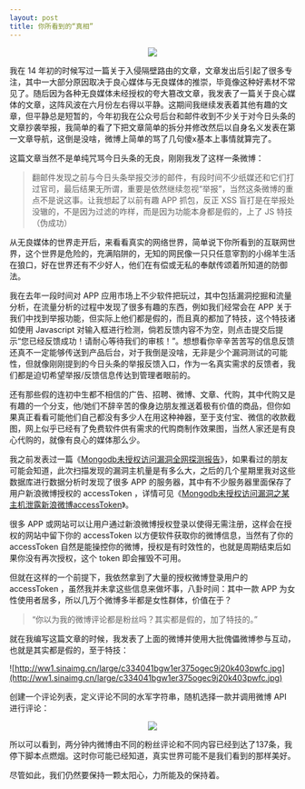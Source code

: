 ```yaml
---
layout: post
title: 你所看到的“真相”
---
```

<center><img src="http://ww4.sinaimg.cn/large/c334041bgw1er37bxn3dvj21hc0xcqg1.jpg"></center>

我在 14 年初的时候写过一篇关于入侵隔壁路由的文章，文章发出后引起了很多专注，其中一大部分原因取决于良心媒体与无良媒体的推崇，毕竟像这种好素材不常见了。随后因为各种无良媒体未经授权的夸大篡改文章，我发表了一篇关于良心媒体的文章，这阵风波在六月份左右得以平静。这期间我继续发表着其他有趣的文章，但平静总是短暂的，今年初我在公众号后台和邮件收到不少关于对今日头条的文章抄袭举报，我简单的看了下把文章简单的拆分并修改然后以自身名义发表在第一文章导航，这倒是没啥，微博上简单的骂了几句傻x基本上事情就算完了。

这篇文章当然不是单纯咒骂今日头条的无良，刚刚我发了这样一条微博：

> 翻邮件发现之前与今日头条举报交涉的邮件，有段时间不少纸媒还和它们打过官司，最后结果无所谓，重要是依然继续忽视“举报”，当然这条微博的重点不是说这事。让我想起了以前有趣 APP 抓包，反正 XSS 盲打是在举报处没辙的，不是因为过滤的咋样，而是因为功能本身都是假的，上了 JS 特技（伪成功）

从无良媒体的世界走开后，来看看真实的网络世界，简单说下你所看到的互联网世界，这个世界是危险的，充满陷阱的，无知的网民像一只只任意宰割的小绵羊生活在狼口，好在世界还有不少好人，他们在有偿或无私的奉献传颂着所知道的防御法。

我在去年一段时间对 APP 应用市场上不少软件把玩过，其中包括漏洞挖掘和流量分析，在流量分析的过程中发现了很多有趣的东西，例如我们经常会在 APP 关于我们中找到举报功能，但实际上他们都是假的，而且真的都加了特技，这个特技诸如使用 Javascript 对输入框进行检测，倘若反馈内容不为空，则点击提交后提示“您已经反馈成功！请耐心等待我们的审核！”。想想看你辛辛苦苦写的信息反馈还真不一定能够传送到产品后台，对于我倒是没啥，无非是少个漏洞测试的可能性，但就像刚刚提到的今日头条的举报反馈入口，作为一名真实需求的反馈者，我们都是迫切希望举报/反馈信息传达到管理者眼前的。

还有那些假的连初中生都不相信的广告、招聘、微博、文章、代购，其中代购又是有趣的一个分支，他/她们不辞辛苦的像身边朋友推送着极有价值的商品，但你如果真正看看可能他们自己都没有多少人在用这种神器，至于支付宝、微信的收款截图，网上似乎已经有了免费软件供有需求的代购商制作效果图，当然人家还是有良心代购的，就像有良心的媒体那么少。

我之前发表过一篇《[Mongodb未授权访问漏洞全网探测报告](http://rm-rf.gg/2014/12/11/mongodb_unauthorized_access_vulnerability_global_probing_report.html)》，如果看过的朋友可能会知道，此次扫描发现的漏洞主机量是有多么大，之后的几个星期里我对这些数据库进行数据分析时发现了很多 APP 的服务器，其中有不少服务器里面保存了用户新浪微博授权的 accessToken ，详情可见《[Mongodb未授权访问漏洞之某主机泄露新浪微博accessToken](http://rm-rf.gg/2014/12/18/mongodb_unauthorized_access_vulnerability_sinaweibo_app_accessToken.html)》。

很多 APP 或网站可以让用户通过新浪微博授权登录以使得无需注册，这样会在授权的网站中留下你的 accessToken 以方便软件获取你的微博信息，当然有了你的 accessToken 自然是能操控你的微博，授权是有时效性的，也就是周期结束后如果你没有再次授权，这个 token 即会摧毁不可用。

但就在这样的一个前提下，我依然拿到了大量的授权微博登录用户的 accessToken ，虽然我并未拿这些信息来做坏事，八卦时间：其中一款 APP 为女性使用者居多，所以几万个微博多半都是女性群体，价值在于？

> “你以为我的微博评论都是粉丝吗？其实都是假的，加了特技的。”

就在我编写这篇文章的时候，我发表了上面的微博并使用大批傀儡微博参与互动，也就是其实都是假的，至于特技：

![http://ww1.sinaimg.cn/large/c334041bgw1er375ogec9j20k403pwfc.jpg](http://ww1.sinaimg.cn/large/c334041bgw1er375ogec9j20k403pwfc.jpg)

创建一个评论列表，定义评论不同的水军字符串，随机选择一款并调用微博 API 进行评论：

<center><img src="http://ww1.sinaimg.cn/large/c334041bgw1er3772onutj20h00iz40a.jpg"></center>

所以可以看到，两分钟内微博由不同的粉丝评论和不同内容已经到达了137条，我停下脚本点燃烟。这时你可能已经知道，真实世界可能不是我们看到的那样美好。

尽管如此，我们仍然要保持一颗太阳心，力所能及的保持着。